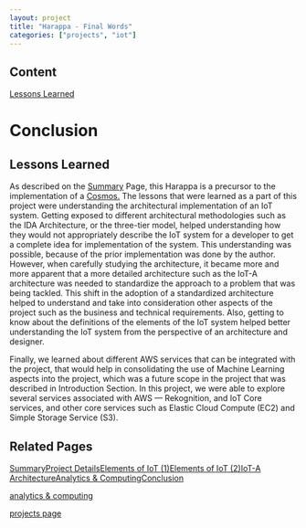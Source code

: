 ```yaml
---
layout: project
title: "Harappa - Final Words"
categories: ["projects", "iot"]
---             
```


Content
-------

[Lessons Learned](#)

Conclusion
==========

Lessons Learned
---------------

As described on the [Summary](2018-12-02-00-harappa.markdown) Page, this Harappa is a precursor to the implementation of a [Cosmos.](2017-11-02-cosmos.markdown) The lessons that were learned as a part of this project were understanding the architectural implementation of an IoT system. Getting exposed to different architectural methodologies such as the IDA Architecture, or the three-tier model, helped understanding how they would not appropriately describe the IoT system for a developer to get a complete idea for implementation of the system. This understanding was possible, because of the prior implementation was done by the author. However, when carefully studying the architecture, it became more and more apparent that a more detailed architecture such as the IoT-A architecture was needed to standardize the approach to a problem that was being tackled. This shift in the adoption of a standardized architecture helped to understand and take into consideration other aspects of the project such as the business and technical requirements. Also, getting to know about the definitions of the elements of the IoT system helped better understanding the IoT system from the perspective of an architecture and designer.  
  
Finally, we learned about different AWS services that can be integrated with the project, that would help in consolidating the use of Machine Learning aspects into the project, which was a future scope in the project that was described in Introduction Section. In this project, we were able to explore several services associated with AWS — Rekognition, and IoT Core services, and other core services such as Elastic Cloud Compute (EC2) and Simple Storage Service (S3).  

Related Pages
-------------

[Summary](2018-12-02-00-harappa.markdown)[Project Details](2018-12-02-01-harappa-project-details.markdown)[Elements of IoT (1)](2018-12-02-02-harappa-elements-of-iot.markdown)[Elements of IoT (2)](2018-12-02-02-harappa-elements-of-iot.markdown)[IoT-A Architecture](2018-12-02-harappa-04-iot-a.markdown)[Analytics & Computing](2018-12-02-harappa-05-analytics.markdown)[Conclusion](2018-12-02-harappa-06-conclusion.markdown)

[analytics & computing](2018-12-02-harappa-05-analytics.markdown)

[projects page](../../../project-odyssey/projects.markdown)


